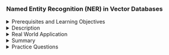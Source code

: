 ### Named Entity Recognition (NER) in Vector Databases
<details><summary>Prerequisites and Learning Objectives</summary>

#### Prerequisites and Learning Objectives:

**Prerequisites:**
- Basic understanding of natural language processing (NLP) concepts.
- Familiarity with vector databases and their applications.
- Knowledge of text data processing.

**Learning Objectives:**
- Understand the purpose of Named Entity Recognition in vector databases.
- Learn about the techniques and tools used for NER.
- Explore real-world scenarios where NER is beneficial in vector databases.

</details>
<details><summary>Description</summary>

#### Description:

**1. Purpose of Named Entity Recognition (NER):**
   - Named Entity Recognition identifies and classifies entities within text data, enabling the extraction of structured information.
   - In vector databases, NER can enhance the semantic understanding of textual data.

**2. Techniques for Named Entity Recognition:**
   - **Rule-Based Approaches:** Use predefined rules to identify entities based on patterns and linguistic features.
   - **Machine Learning Approaches:** Train models on labeled datasets to automatically recognize entities.
   - **Deep Learning Approaches:** Employ neural networks, such as BiLSTM-CRF, for sequence labeling and NER.

**3. Named Entity Types:**
   - **Person:** Individuals' names.
   - **Organization:** Names of companies, institutions, etc.
   - **Location:** Geographical entities such as cities, countries, etc.
   - **Date:** Temporal expressions indicating dates.
   - **Others:** Includes entities like product names, monetary values, etc.

**4. Integration with Vector Databases:**
   - Extracted named entities can be represented as vectors for efficient storage and retrieval in vector databases.
   - Vector representations can be used for semantic search, categorization, and other tasks.

**5. Real-World Scenarios for NER in Vector Databases:**
   - **Document Categorization:** Classify documents based on the identified named entities.
   - **Semantic Search Enhancement:** Improve semantic search by extracting and indexing relevant named entities.
   - **Data Enrichment:** Enhance vectorized data with additional structured information obtained through NER.

</details>
<details><summary>Real World Application</summary>

#### Real World Application:

**News Article Analysis System:**
   - **Scenario:** Analyzing news articles stored in a vector database.
   - **NER Application:**
     - Use NER to extract named entities such as persons, organizations, and locations from news articles.
     - Represent the extracted entities as vectors for semantic search and analysis.

</details>
<details><summary>Summary</summary>

#### Summary:

Named Entity Recognition is a valuable NLP technique that, when integrated with vector databases, enhances the extraction of structured information from unstructured text. It provides a foundation for semantic understanding and efficient data retrieval.

</details>
<details><summary>Practice Questions</summary>

#### Practice Questions:

1. What is the purpose of Named Entity Recognition (NER) in vector databases?
2. Describe the techniques used for Named Entity Recognition.
3. Provide examples of named entity types that can be identified through NER.
4. How can Named Entity Recognition be integrated with vector databases?
5. In what real-world scenarios would NER be beneficial in vector databases?

</details>